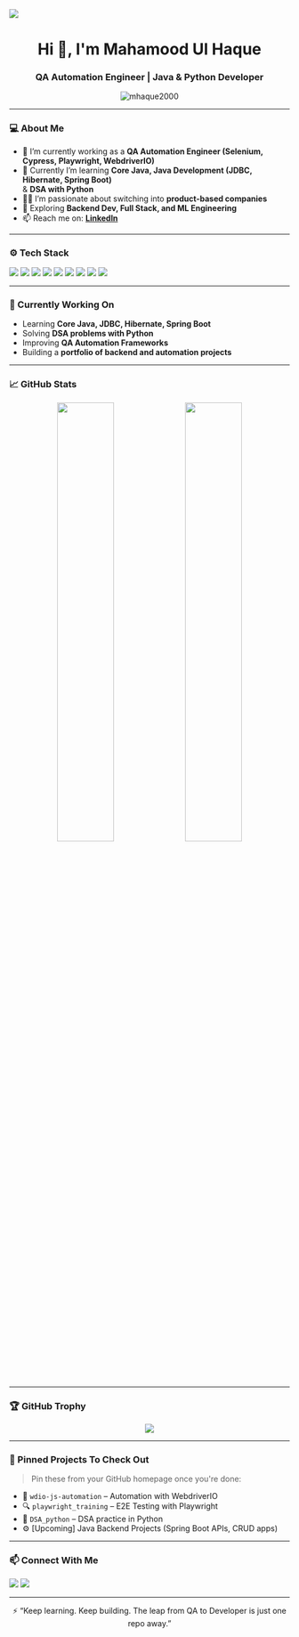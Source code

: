 <img src="https://capsule-render.vercel.app/api?type=waving&color=0e75b6&height=200&section=header&text=Mahamood%20Ul%20Haque&fontSize=40&fontAlignY=35&desc=QA%20Automation%20%7C%20Java%20%26%20Python%20Dev%20%7C%20Future%20ML%20Engineer&descAlignY=60&descAlign=62" />

<h1 align="center">Hi 👋, I'm Mahamood Ul Haque</h1>
<h3 align="center">QA Automation Engineer | Java & Python Developer</h3>

<p align="center">
  <img src="https://komarev.com/ghpvc/?username=mhaque2000&label=Profile%20views&color=0e75b6&style=flat" alt="mhaque2000" />
</p>

---

### 💻 About Me

- 🔭 I’m currently working as a **QA Automation Engineer (Selenium, Cypress, Playwright, WebdriverIO)**
- 🌱 Currently I’m learning **Core Java, Java Development (JDBC, Hibernate, Spring Boot)**  
  & **DSA with Python**
- 👨‍💻 I’m passionate about switching into **product-based companies**
- 🧠 Exploring **Backend Dev, Full Stack, and ML Engineering**
- 📫 Reach me on: **[LinkedIn](https://www.linkedin.com/in/mahamood-ul-haque-802687199/)**

---

### ⚙️ Tech Stack

<p align="left">
  <img src="https://img.shields.io/badge/-Java-007396?logo=java&logoColor=white&style=for-the-badge" />
  <img src="https://img.shields.io/badge/-Python-3776AB?logo=python&logoColor=white&style=for-the-badge" />
  <img src="https://img.shields.io/badge/-JavaScript-F7DF1E?logo=javascript&logoColor=black&style=for-the-badge" />
  <img src="https://img.shields.io/badge/-Spring%20Boot-6DB33F?logo=springboot&logoColor=white&style=for-the-badge" />
  <img src="https://img.shields.io/badge/-JDBC-4479A1?style=for-the-badge" />
  <img src="https://img.shields.io/badge/-Hibernate-59666C?style=for-the-badge" />
  <img src="https://img.shields.io/badge/-Playwright-2EAD33?logo=microsoft&logoColor=white&style=for-the-badge" />
  <img src="https://img.shields.io/badge/-Selenium-43B02A?logo=selenium&logoColor=white&style=for-the-badge" />
  <img src="https://img.shields.io/badge/-SQL-4479A1?logo=mysql&logoColor=white&style=for-the-badge" />
</p>

---

### 🧠 Currently Working On

- Learning **Core Java, JDBC, Hibernate, Spring Boot**
- Solving **DSA problems with Python**
- Improving **QA Automation Frameworks**
- Building a **portfolio of backend and automation projects**

---

### 📈 GitHub Stats

<p align="center">
  <img src="https://github-readme-stats.vercel.app/api?username=mhaque2000&show_icons=true&theme=radical" width="45%" />
  <img src="https://github-readme-streak-stats.herokuapp.com/?user=mhaque2000&theme=radical" width="45%" />
</p>

---

### 🏆 GitHub Trophy

<p align="center">
  <img src="https://github-profile-trophy.vercel.app/?username=mhaque2000&theme=radical&no-frame=true&no-bg=true&margin-w=4" />
</p>

---

### 📌 Pinned Projects To Check Out

> Pin these from your GitHub homepage once you're done:
- 🧪 `wdio-js-automation` – Automation with WebdriverIO
- 🔍 `playwright_training` – E2E Testing with Playwright
- 🧠 `DSA_python` – DSA practice in Python
- ⚙️ [Upcoming] Java Backend Projects (Spring Boot APIs, CRUD apps)

---

### 📫 Connect With Me

<p>
  <a href="https://www.linkedin.com/in/mahamood-ul-haque-802687199/"><img src="https://img.shields.io/badge/-LinkedIn-blue?logo=linkedin&style=for-the-badge" /></a>
  <a href="mailto:mahamoodulhaque@gmail.com"><img src="https://img.shields.io/badge/-Gmail-D14836?logo=gmail&logoColor=white&style=for-the-badge" /></a>
</p>

---

<p align="center">
  ⚡ “Keep learning. Keep building. The leap from QA to Developer is just one repo away.”
</p>
